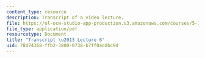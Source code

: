```yaml
---
content_type: resource
description: Transcript of a video lecture.
file: https://ol-ocw-studio-app-production.s3.amazonaws.com/courses/5-111-principles-of-chemical-science-fall-2008/78d74368ffb238000738b7ff0addbc9d_5-111F08-L06.pdf
file_type: application/pdf
resourcetype: Document
title: "Transcript \u2013 Lecture 6"
uid: 78d74368-ffb2-3800-0738-b7ff0addbc9d
---
```

